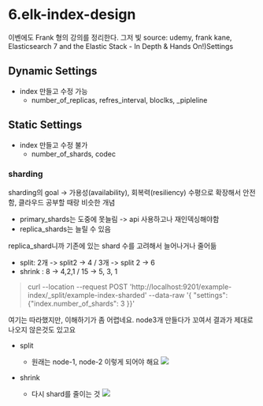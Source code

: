 # 6.elk-index-design

이벤에도 Frank 형의 강의를 정리한다. 그저 빛
source: udemy, frank kane, Elasticsearch 7 and the Elastic Stack - In Depth & Hands On!)Settings

## Dynamic Settings
- index 만들고 수정 가능
  - number_of_replicas, refres_interval, bloclks, _pipleline 
## Static Settings
- index 만들고 수정 불가
  - number_of_shards, codec
  
  
### sharding

sharding의 goal -> 가용성(availability), 회복력(resiliency)
수평으로 확장해서 안전함, 클라우드 공부할 때랑 비슷한 개념
- primary_shards는 도중에 못늘림 -> api 사용하고나 재인덱싱해야함
- replica_shards는 늘릴 수 있음

replica_shard니까 기존에 있는 shard 수를 고려해서 늘어나거나 줄어듦

- split: 2개 -> split2 -> 4 / 3개 -> split 2 -> 6
- shrink : 8 -> 4,2,1 / 15 -> 5, 3, 1
>
>curl --location --request 
>POST 'http://localhost:9201/example-index/_split/example-index-sharded' 
>--data-raw  '{	"settings":{"index.number_of_shards": 3 }}'


여기는 따라했지만, 이해하기가 좀 어렵네요.
node3개 만들다가 꼬여서 결과가 제대로 나오지 않은것도 있고요

- split
  - 원래는 node-1, node-2 이렇게 되어야 해요
![](https://images.velog.io/images/deet1107/post/a074b18d-2710-4dbf-b3a1-c20f1621693a/image.png)

- shrink
  - 다시 shard를 줄이는 것
![](https://images.velog.io/images/deet1107/post/7c211908-f9b4-4c89-81b0-d167ec0292b5/image.png)